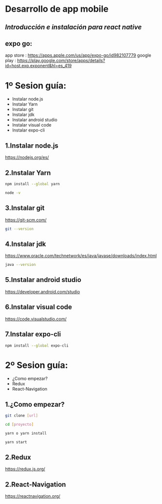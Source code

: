 # Desarrollo de app mobile
## _Introducción e instalación para react native_

## expo go:

app store : https://apps.apple.com/us/app/expo-go/id982107779
google play : https://play.google.com/store/apps/details?id=host.exp.exponent&hl=es_419

# 1º Sesion guía:
- Instalar node.js
- Instalar Yarn
- Instalar git
- Instalar jdk
- Instalar android studio
- Instalar visual code
- Instalar expo-cli

## 1.Instalar node.js
https://nodejs.org/es/

## 2.Instalar Yarn
```sh
npm install --global yarn

node -v
```

## 3.Instalar git

https://git-scm.com/

```sh
git --version
```

## 4.Instalar jdk

https://www.oracle.com/technetwork/es/java/javase/downloads/index.html

```sh
java --version
```

## 5.Instalar android studio

https://developer.android.com/studio

## 6.Instalar visual code

https://code.visualstudio.com/

## 7.Instalar expo-cli

```sh
npm install --global expo-cli
```


# 2º Sesion guía:
- ¿Como empezar?
- Redux
- React-Navigation


## 1.¿Como empezar?

```sh
git clone [url]

cd [proyecto]

yarn o yarn install

yarn start
```

## 2.Redux

https://redux.js.org/

## 2.React-Navigation

https://reactnavigation.org/
